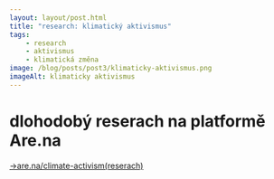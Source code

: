 ```yaml
---
layout: layout/post.html
title: "research: klimatický aktivismus"
tags: 
    - research
    - aktivismus
    - klimatická změna
image: /blog/posts/post3/klimaticky-aktivismus.png
imageAlt: klimaticky aktivismus
---
```


# dlohodobý reserach na platformě Are.na

[→are.na/climate-activism(reserach)](https://www.are.na/daniel-weber-ybsgvbdwtz4/learning-about-climate-activism-research)

<div id="content-collection"></div>

<script src="https://cdn.jsdelivr.net/npm/axios/dist/axios.min.js"></script>

<script>
    const ARENA_API_URL = 'https://api.are.na/v2/channels/learning-about-climate-activism-research?per=50&page=1';
    
    axios.get(ARENA_API_URL)
        .then(response => {
            console.log(response.data);  // Check the API response
            displayContent(response.data);
        })
        .catch(error => {
            console.error("Error fetching data:", error);
        });

    function displayContent(data) {
        const contentContainer = document.getElementById('content-collection');
        const blocks = data.contents;  // Based on Are.na API structure

        blocks.forEach(block => {
            const blockElement = document.createElement('div'); // Create a container for each block

            // Add a class to the block element
            blockElement.className = `block-${block.class.toLowerCase()}`;

            // Check block type and handle accordingly
            if (block.class === 'Image') {
                // Handle image block
                const imgElement = document.createElement('img');
                imgElement.className = `arena`;
                imgElement.src = block.image.display.url;
                imgElement.alt = block.title || "Image from Are.na collection";
                blockElement.appendChild(imgElement);
            } else if (block.class === 'Text') {
                // Handle text block
                const textElement = document.createElement('p');
                textElement.textContent = block.content;
                blockElement.appendChild(textElement);
            } else if (block.class === 'Link') {
                // Handle link block
                const linkUrl = block.source.url;

                if (block.image && block.image.display && block.image.display.url) {
                    // Create a clickable image with alt text
                    const linkElement = document.createElement('a');
                    linkElement.href = linkUrl;
                    linkElement.target = "_blank"; // Open link in a new tab

                    const imgElement = document.createElement('img');
                    imgElement.src = block.image.display.url;
                    imgElement.className = `arena__link`;
                    imgElement.alt = block.title || "Image for link from Are.na";
                    imgElement.style.maxWidth = '100%'; // Optional: Adjust the size of the image

                    const altTextElement = document.createElement('p');
                    altTextElement.textContent = block.title || "No description available";
                    altTextElement.className = `arena__link`;

                    linkElement.appendChild(imgElement);
                    blockElement.appendChild(linkElement);
                    blockElement.appendChild(altTextElement);
                } else {
                    // Fallback: Display the link as an anchor if no image is available
                    const linkElement = document.createElement('a');
                    linkElement.href = linkUrl;
                    linkElement.textContent = block.title || linkUrl;
                    linkElement.target = "_blank"; // Open link in a new tab
                    blockElement.appendChild(linkElement);
                }
            }

            contentContainer.appendChild(blockElement);
        });
    }
</script>

